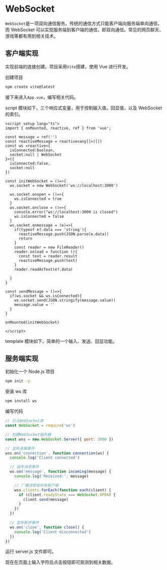 # WebSocket

`WebSocket`是一项双向通信服务。传统的通信方式只能客户端向服务端单向通信，而 WebSocket 可以实现服务端到客户端的通信，即双向通信。常见的网页聊天、游戏等都有用到相关技术。

## 客户端实现

实现前端的连接创建。项目采用`Vite`搭建，使用 Vue 进行开发。

创建项目

```bash
npm create vite@latest
```

接下来进入`App.vue`，编写相关代码。

script 模块如下，三个响应式变量，用于控制输入值，回显值，以及 WebSocket 的索引。

```Vue
<script setup lang="ts">
import { onMounted, reactive, ref } from 'vue';

const message = ref('')
const reactiveMessage = reactive<any[]>([])
const ws =reactive<{
  isConnected:boolean,
  socket:null | WebSocket
}>({
  isConnected:false,
  socket:null
})

const initWebSocket = ()=>{
  ws.socket = new WebSocket('ws://localhost:3000')

  ws.socket.onopen = ()=>{
    ws.isConnected = true
  }
  ws.socket.onclose = ()=>{
    console.error("ws://localhost:3000 is closed")
    ws.isConnected = false
  }
  ws.socket.onmessage = (e)=>{
    if(typeof e?.data === 'string'){
      reactiveMessage.push(JSON.parse(e.data))
      return
    }
    const reader = new FileReader()
    reader.onload = function (){
      const text = reader.result
      reactiveMessage.push(text)
    }
    reader.readAsText(e?.data)

  }
}

const sendMessage = ()=>{
  if(ws.socket && ws.isConnected){
    ws.socket.send(JSON.stringify(message.value))
    message.value = ''
  }
}

onMounted(initWebSocket)

</script>
```

template 模块如下，简单的一个输入、发送、回显功能。

<template>
   <div>
      <h1>webSocket</h1>
      <input type="text" v-model="message" placeholder="add">
      <br/>
      <button @click="sendMessage">add</button>
      <div v-for="(message,index) in reactiveMessage" :key="index">
          {{ message }}
      </div>
   </div>
</template>

## 服务端实现

初始化一个 Node.js 项目

```bash
npm init -y
```

安装 ws 库

```bash
npm install ws
```

编写代码

```js
// 引入WebSocket库
const WebSocket = require('ws')

// 创建WebSocket服务器
const wss = new WebSocket.Server({ port: 3000 })

// 监听连接事件
wss.on('connection', function connection(ws) {
  console.log('Client connected')

  // 监听消息事件
  ws.on('message', function incoming(message) {
    console.log('Received:', message)

    // 广播消息给所有客户端
    wss.clients.forEach(function each(client) {
      if (client.readyState === WebSocket.OPEN) {
        client.send(message)
      }
    })
  })

  // 监听断开事件
  ws.on('close', function close() {
    console.log('Client disconnected')
  })
})
```

运行 server.js 文件即可。

现在在页面上输入字符后点击按钮即可观测到相关数据。
